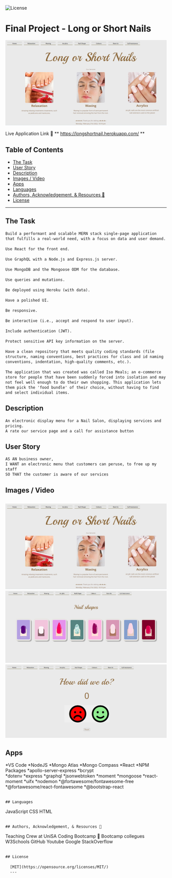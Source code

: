 ![License](https://img.shields.io/static/v1?label=License&message=MIT&color=blue)

# Final Project - Long or Short Nails

![Landing](./client/public/images/mainpage.jpg)


Live Application Link 👀 ** https://longshortnail.herokuapp.com/ **

## **Table of Contents**  


  - [The Task](#the-task)
  - [User Story](#user-story)
  - [Description](#description)
  - [Images / Video](#images--video)
  - [Apps](#apps)
  - [Languages](#languages)
  - [Authors, Acknowledgement, & Resources 🤝](#authors-acknowledgement--resources-)
  - [License](#license)

---

## The Task
```
Build a performant and scalable MERN stack single-page application that fulfills a real-world need, with a focus on data and user demand.

Use React for the front end.

Use GraphQL with a Node.js and Express.js server.

Use MongoDB and the Mongoose ODM for the database.

Use queries and mutations.

Be deployed using Heroku (with data).

Have a polished UI.

Be responsive.

Be interactive (i.e., accept and respond to user input).

Include authentication (JWT).

Protect sensitive API key information on the server.

Have a clean repository that meets quality coding standards (file structure, naming conventions, best practices for class and id naming conventions, indentation, high-quality comments, etc.).

The application that was created was called Iso Meals; an e-commerce store for people that have been suddenly forced into isolation and may not feel well enough to do their own shopping. This application lets them pick the 'food bundle' of their choice, without having to find and select individual items.
```

## Description
```
An electronic display menu for a Nail Salon, displaying services and pricing.
A rate our service page and a call for assistance button
```

## User Story
```
AS AN business owner, 
I WANT an electronic menu that customers can peruse, to free up my staff
SO THAT the customer is aware of our services
``` 

## Images / Video
![Landing](./client/public/images/mainpage.jpg)
![Nails](./client/public/images/nailpage.jpg)
![Nails](./client/public/images/rateus.jpg)
---

## Apps
*VS Code
*NodeJS
*Mongo Atlas
*Mongo Compass
*React
*NPM Packages
    *apollo-server-express
    *bcrypt  
    *dotenv
    *express
    *graphql
    *jsonwebtoken
    *moment
    *mongoose
    *react-moment
    *uifx
    *nodemon
    *@fortawesome/fontawesome-free
    *@fortawesome/react-fontawesome
    *@bootstrap-react
```

## Languages
```
JavaScript
CSS
HTML
```

## Authors, Acknowledgement, & Resources 🤝

```
Teaching Crew at UniSA Coding Bootcamp 🎉
Bootcamp collegues
W3Schools 
GitHub 
Youtube
Google
StackOverflow
```

## License

  [MIT](https://opensource.org/licenses/MIT/)
  ---
